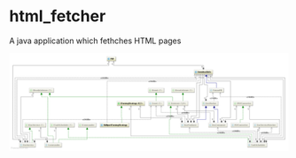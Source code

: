 html_fetcher
============

A java application which fethches HTML pages

![Class diagram](/class-diagram.png)
